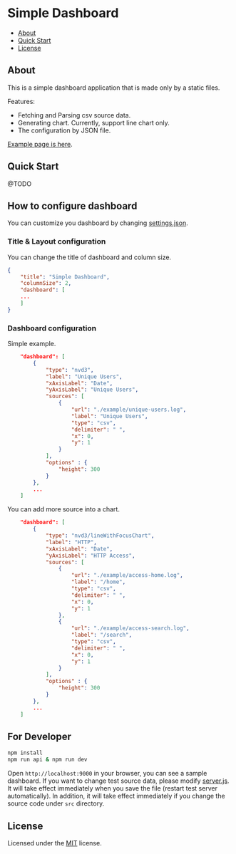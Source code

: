# Simple Dashboard

- [About](#about)
- [Quick Start](#quick-start)
- [License](#license)

## About

This is a simple dashboard application that is made only by a static files.

Features:

* Fetching and Parsing csv source data.
* Generating chart. Currently, support line chart only.
* The configuration by JSON file.

[Example page is here](http://wadahiro.github.io/simple-dashboard/).

## Quick Start

@TODO

## How to configure dashboard

You can customize you dashboard by changing [settings.json](/public/settings.json).

### Title & Layout configuration

You can change the title of dashboard and column size.

```json
{
    "title": "Simple Dashboard",
    "columnSize": 2,
    "dashboard": [
    ...
    ]
}
```

### Dashboard configuration

Simple example.

```json
    "dashboard": [
        {
            "type": "nvd3",
            "label": "Unique Users",
            "xAxisLabel": "Date",
            "yAxisLabel": "Unique Users",
            "sources": [
                {
                    "url": "./example/unique-users.log",
                    "label": "Unique Users",
                    "type": "csv",
                    "delimiter": " ",
                    "x": 0,
                    "y": 1
                }
            ],
            "options" : {
                "height": 300
            }
        },
        ...
    ]
```

You can add more source into a chart.

```json
    "dashboard": [
        {
            "type": "nvd3/lineWithFocusChart",
            "label": "HTTP",
            "xAxisLabel": "Date",
            "yAxisLabel": "HTTP Access",
            "sources": [
                {
                    "url": "./example/access-home.log",
                    "label": "/home",
                    "type": "csv",
                    "delimiter": " ",
                    "x": 0,
                    "y": 1
                },
                {
                    "url": "./example/access-search.log",
                    "label": "/search",
                    "type": "csv",
                    "delimiter": " ",
                    "x": 0,
                    "y": 1
                }
            ],
            "options" : {
                "height": 300
            }
        },
        ...
    ]
```


## For Developer

```bash
npm install
npm run api & npm run dev
```

Open `http://localhost:9000` in your browser, you can see a sample dashboard.
If you want to change test source data, please modify [server.js](/server.js). 
It will take effect immediately when you save the file (restart test server automatically).
In addition, it will take effect immediately if you change the source code under `src` directory.

## License

Licensed under the [MIT](/LICENSE.txt) license.